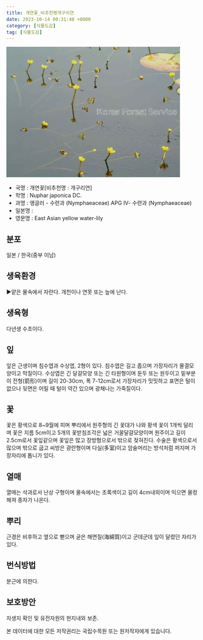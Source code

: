 ```yaml
---
title: 개연꽃_비추천명개구리연
date: 2023-10-14 00:31:48 +0800
category: [식물도감]
tag: [식물도감]
---
```




![개연꽃[비추천명 : 개구리연]](/assets/img/fileUpload/plants/basic/Nymphaeaceae/Nuphar/19814/1_th2.JPG)
- 국명 : 개연꽃[비추천명 : 개구리연]
- 학명 : Nuphar japonica DC.
- 과명 : 앵글러 - 수련과 (Nymphaeaceae) APG Ⅳ- 수련과 (Nymphaeaceae)
- 일본명 : 
- 영문명 : East Asian yellow water-lily


## 분포
일본 / 한국(중부 이남) 
## 생육환경
▶얕은 물속에서 자란다. 개천이나 연못 또는 늪에 난다.
## 생육형
다년생 수초이다.
## 잎
잎은 근생이며 침수엽과 수상엽, 2형이 있다. 침수엽은 길고 좁으며 가장자리가 물결모양이고 막질이다. 수상엽은 긴 달걀모양 또는 긴 타원형이며 둔두 또는 원두이고 밑부분이 전형(箭形)이며 길이 20-30cm, 폭 7-12cm로서 가장자리가 밋밋하고 표면은 털이 없으나 뒷면은 어릴 때 털이 약간 있으며 광채나는 가죽질이다.
## 꽃
꽃은 황색으로 8~9월에 피며 뿌리에서 원주형의 긴 꽃대가 나와 황색 꽃이 1개씩 달리며 꽃은 지름 5cm이고 5개의 꽃받침조각은 넓은 거꿀달걀모양이며 원주이고 길이 2.5cm로서 꽃잎같으며 꽃잎은 많고 장방형으로서 밖으로 젖혀진다. 수술은 황색으로서 많으며 밖으로 굽고 씨방은 광란형이며 다실(多室)이고 암술머리는 방석처럼 퍼지며 가장자리에 톱니가 있다.
## 열매
열매는 삭과로서 난상 구형이며 물속에서는 초록색이고 길이 4cm내외이며 익으면 물컹해져 종자가 나온다.
## 뿌리
근경은 비후하고 옆으로 뻗으며 굳은 해면질(海綿質)이고 군데군데 잎이 달렸던 자리가 있다.
## 번식방법
분근에 의한다.
## 보호방안
자생지 확인 및 유전자원의 현지내외 보존.






본 데이터에 대한 모든 저작권리는 국립수목원 또는 원저작자에게 있습니다.
